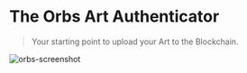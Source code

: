 # The Orbs Art Authenticator
> Your starting point to upload your Art to the Blockchain.

![orbs-screenshot](https://user-images.githubusercontent.com/5416034/65535314-d30c2900-df09-11e9-9d78-955a74e09814.png)
